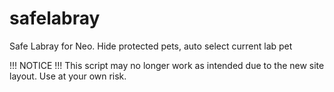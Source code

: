 # safelabray
Safe Labray for Neo. Hide protected pets, auto select current lab pet

!!! NOTICE !!!
This script may no longer work as intended due to the new site layout. Use at your own risk.

